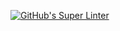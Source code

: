 [![GitHub's Super Linter](https://github.com/CarolynWP/Unit-1-05-HTML-MDL/workflows/GitHub's%20Super%20Linter/badge.svg)](https://github.com/CarolynWP/Unit-1-05-HTML-MDL/actions)